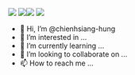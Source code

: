 ![](http://github-profile-summary-cards.vercel.app/api/cards/profile-details?username=chienhsiang-hung&theme=nord_dark)
![](http://github-profile-summary-cards.vercel.app/api/cards/stats?username=chienhsiang-hung&theme=nord_dark)![](http://github-profile-summary-cards.vercel.app/api/cards/productive-time?username=chienhsiang-hung&theme=nord_dark&utcOffset=8)
![](https://kaggle-card.chienhsiang-hung.eu.org/api/svg?chienhsianghung)
- 👋 Hi, I’m @chienhsiang-hung
- 👀 I’m interested in ...
- 🌱 I’m currently learning ...
- 💞️ I’m looking to collaborate on ...
- 📫 How to reach me ...

<!---
chienhsiang-hung/chienhsiang-hung is a ✨ special ✨ repository because its `README.md` (this file) appears on your GitHub profile.
You can click the Preview link to take a look at your changes.
--->
